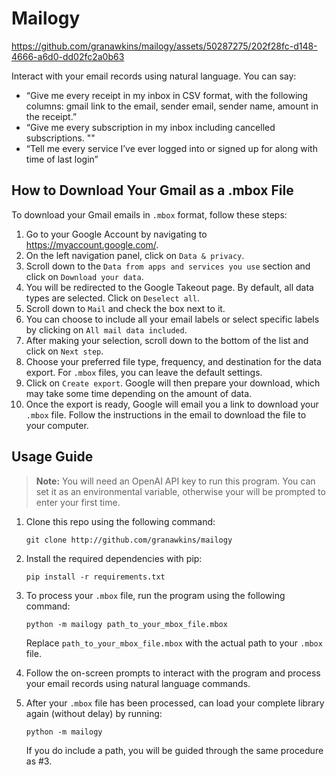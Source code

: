 # Mailogy

https://github.com/granawkins/mailogy/assets/50287275/202f28fc-d148-4666-a6d0-dd02fc2a0b63

Interact with your email records using natural language. You can say:

* “Give me every receipt in my inbox in CSV format, with the following columns: gmail link to the email, sender email, sender name, amount in the receipt.”
* “Give me every subscription in my inbox including cancelled subscriptions. ""
* “Tell me every service I’ve ever logged into or signed up for along with time of last login”

## How to Download Your Gmail as a .mbox File

To download your Gmail emails in `.mbox` format, follow these steps:

1. Go to your Google Account by navigating to https://myaccount.google.com/.
2. On the left navigation panel, click on `Data & privacy`.
3. Scroll down to the `Data from apps and services you use` section and click on `Download your data`.
4. You will be redirected to the Google Takeout page. By default, all data types are selected. Click on `Deselect all`.
5. Scroll down to `Mail` and check the box next to it.
6. You can choose to include all your email labels or select specific labels by clicking on `All mail data included`.
7. After making your selection, scroll down to the bottom of the list and click on `Next step`.
8. Choose your preferred file type, frequency, and destination for the data export. For `.mbox` files, you can leave the default settings.
9. Click on `Create export`. Google will then prepare your download, which may take some time depending on the amount of data.
10. Once the export is ready, Google will email you a link to download your `.mbox` file. Follow the instructions in the email to download the file to your computer.

## Usage Guide

> **Note:** You will need an OpenAI API key to run this program. You can set it as an environmental variable, otherwise your will be prompted to enter your first time.

1. Clone this repo using the following command:

    ```
    git clone http://github.com/granawkins/mailogy
    ```

2. Install the required dependencies with pip:

    ```
    pip install -r requirements.txt
    ```

3. To process your `.mbox` file, run the program using the following command:

   ```
   python -m mailogy path_to_your_mbox_file.mbox
   ```

   Replace `path_to_your_mbox_file.mbox` with the actual path to your `.mbox` file.

4. Follow the on-screen prompts to interact with the program and process your email records using natural language commands.

5. After your `.mbox` file has been processed, can load your complete library again (without delay) by running:

    ```
    python -m mailogy
    ```

    If you do include a path, you will be guided through the same procedure as #3. 
